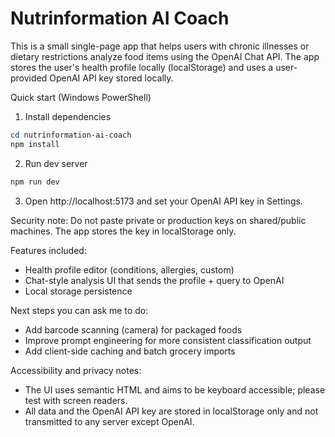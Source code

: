 # Nutrinformation AI Coach

This is a small single-page app that helps users with chronic illnesses or dietary restrictions analyze food items using the OpenAI Chat API. The app stores the user's health profile locally (localStorage) and uses a user-provided OpenAI API key stored locally.

Quick start (Windows PowerShell)

1. Install dependencies

```powershell
cd nutrinformation-ai-coach
npm install
```

2. Run dev server

```powershell
npm run dev
```

3. Open http://localhost:5173 and set your OpenAI API key in Settings.

Security note: Do not paste private or production keys on shared/public machines. The app stores the key in localStorage only.

Features included:
- Health profile editor (conditions, allergies, custom)
- Chat-style analysis UI that sends the profile + query to OpenAI
- Local storage persistence

Next steps you can ask me to do:
- Add barcode scanning (camera) for packaged foods
- Improve prompt engineering for more consistent classification output
- Add client-side caching and batch grocery imports

Accessibility and privacy notes:
- The UI uses semantic HTML and aims to be keyboard accessible; please test with screen readers.
- All data and the OpenAI API key are stored in localStorage only and not transmitted to any server except OpenAI.
